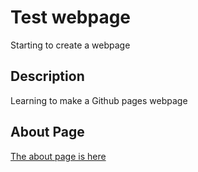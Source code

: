 # Test webpage

Starting to create a webpage

## Description
Learning to make a Github pages webpage

## About Page
[The about page is here](about.md)
